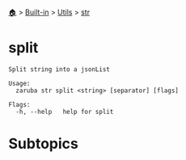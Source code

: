 <!--startTocHeader-->
[🏠](../../../README.md) > [Built-in](../../README.md) > [Utils](../README.md) > [str](README.md)
# split
<!--endTocHeader-->

```
Split string into a jsonList

Usage:
  zaruba str split <string> [separator] [flags]

Flags:
  -h, --help   help for split

```

# Subtopics
<!--startTocSubtopic-->
<!--endTocSubtopic-->